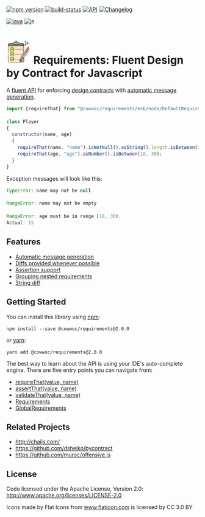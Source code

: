 [![npm version](https://badge.fury.io/js/%40cowwoc%2Frequirements.svg)](https://badge.fury.io/js/%40cowwoc%2Frequirements)
[![build-status](https://github.com/cowwoc/requirements.js/workflows/Build/badge.svg)](https://github.com/cowwoc/requirements.js/actions?query=workflow%3ABuild)
[![API](https://img.shields.io/badge/api_docs-5B45D5.svg)](https://cowwoc.github.io/requirements.js/2.0.0/docs/api/)
[![Changelog](https://img.shields.io/badge/changelog-A345D5.svg)](wiki/Changelog.md)

[![java](https://img.shields.io/badge/languages-java-457FD5.svg)](https://github.com/cowwoc/requirements.java/)
![js](https://img.shields.io/badge/js-black.svg)

# <img src="wiki/checklist.svg" width=64 height=64 alt="checklist"> Requirements: Fluent Design by Contract for Javascript

A [fluent API](https://en.wikipedia.org/wiki/Fluent_interface) for enforcing
[design contracts](https://en.wikipedia.org/wiki/Design_by_contract) with [automatic message generation](#usage).

```javascript
import {requireThat} from "@cowwoc/requirements/es6/node/DefaultRequirements.js"

class Player
{
  constructor(name, age)
  {
    requireThat(name, "name").isNotNull().asString().length.isBetween(1, 30);
    requireThat(age, "age").asNumber().isBetween(18, 30);
  }
}
```

Exception messages will look like this:

```javascript
TypeError: name may not be null

RangeError: name may not be empty

RangeError: age must be in range [18, 30).
Actual: 15
```

## Features

* [Automatic message generation](wiki/Features.md#automatic-message-generation)
* [Diffs provided whenever possible](wiki/Features.md#diffs-provided-whenever-possible)
* [Assertion support](wiki/Features.md#assertion-support)
* [Grouping nested requirements](wiki/Features.md#grouping-nested-requirements)
* [String diff](wiki/Features.md#string-diff)

## Getting Started

You can install this library using [npm](https://www.npmjs.com/get-npm):

```
npm install --save @cowwoc/requirements@2.0.0
```

or [yarn](https://yarnpkg.com/en/):

```
yarn add @cowwoc/requirements@2.0.0
```

The best way to learn about the API is using your IDE's auto-complete engine. There are five entry points you can navigate from:

* [requireThat(value, name)](https://cowwoc.github.io/requirements.js/2.0.0/docs/api/module-DefaultRequirements.html#~requireThat)
* [assertThat(value, name)](https://cowwoc.github.io/requirements.js/2.0.0/docs/api/module-DefaultRequirements.html#~assertThat)
* [validateThat(value, name)](https://cowwoc.github.io/requirements.js/2.0.0/docs/api/module-DefaultRequirements.html#~validateThat)
* [Requirements](https://cowwoc.github.io/requirements.js/2.0.0/docs/api/module-Requirements-Requirements.html)
* [GlobalRequirements](https://cowwoc.github.io/requirements.js/2.0.0/docs/api/module-GlobalRequirements-GlobalRequirements.html)

## Related Projects

* http://chaijs.com/
* https://github.com/dsheiko/bycontract
* https://github.com/muroc/offensive.js

## License

Code licensed under the Apache License, Version 2.0: http://www.apache.org/licenses/LICENSE-2.0

Icons made by Flat Icons from www.flaticon.com is licensed by CC 3.0 BY
